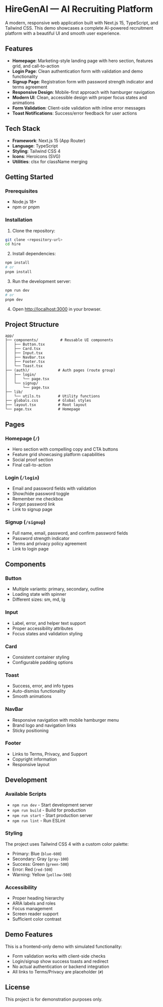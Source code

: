 # HireGenAI — AI Recruiting Platform

A modern, responsive web application built with Next.js 15, TypeScript, and Tailwind CSS. This demo showcases a complete AI-powered recruitment platform with a beautiful UI and smooth user experience.

## Features

- **Homepage**: Marketing-style landing page with hero section, features grid, and call-to-action
- **Login Page**: Clean authentication form with validation and demo functionality
- **Signup Page**: Registration form with password strength indicator and terms agreement
- **Responsive Design**: Mobile-first approach with hamburger navigation
- **Modern UI**: Clean, accessible design with proper focus states and animations
- **Form Validation**: Client-side validation with inline error messages
- **Toast Notifications**: Success/error feedback for user actions

## Tech Stack

- **Framework**: Next.js 15 (App Router)
- **Language**: TypeScript
- **Styling**: Tailwind CSS 4
- **Icons**: Heroicons (SVG)
- **Utilities**: clsx for className merging

## Getting Started

### Prerequisites

- Node.js 18+ 
- npm or pnpm

### Installation

1. Clone the repository:
```bash
git clone <repository-url>
cd hire
```

2. Install dependencies:
```bash
npm install
# or
pnpm install
```

3. Run the development server:
```bash
npm run dev
# or
pnpm dev
```

4. Open [http://localhost:3000](http://localhost:3000) in your browser.

## Project Structure

```
app/
├── components/          # Reusable UI components
│   ├── Button.tsx
│   ├── Card.tsx
│   ├── Input.tsx
│   ├── NavBar.tsx
│   ├── Footer.tsx
│   └── Toast.tsx
├── (auth)/             # Auth pages (route group)
│   ├── login/
│   │   └── page.tsx
│   └── signup/
│       └── page.tsx
├── lib/
│   └── utils.ts        # Utility functions
├── globals.css         # Global styles
├── layout.tsx          # Root layout
└── page.tsx            # Homepage
```

## Pages

### Homepage (`/`)
- Hero section with compelling copy and CTA buttons
- Feature grid showcasing platform capabilities
- Social proof section
- Final call-to-action

### Login (`/login`)
- Email and password fields with validation
- Show/hide password toggle
- Remember me checkbox
- Forgot password link
- Link to signup page

### Signup (`/signup`)
- Full name, email, password, and confirm password fields
- Password strength indicator
- Terms and privacy policy agreement
- Link to login page

## Components

### Button
- Multiple variants: primary, secondary, outline
- Loading state with spinner
- Different sizes: sm, md, lg

### Input
- Label, error, and helper text support
- Proper accessibility attributes
- Focus states and validation styling

### Card
- Consistent container styling
- Configurable padding options

### Toast
- Success, error, and info types
- Auto-dismiss functionality
- Smooth animations

### NavBar
- Responsive navigation with mobile hamburger menu
- Brand logo and navigation links
- Sticky positioning

### Footer
- Links to Terms, Privacy, and Support
- Copyright information
- Responsive layout

## Development

### Available Scripts

- `npm run dev` - Start development server
- `npm run build` - Build for production
- `npm run start` - Start production server
- `npm run lint` - Run ESLint

### Styling

The project uses Tailwind CSS 4 with a custom color palette:
- Primary: Blue (`blue-600`)
- Secondary: Gray (`gray-100`)
- Success: Green (`green-500`)
- Error: Red (`red-500`)
- Warning: Yellow (`yellow-500`)

### Accessibility

- Proper heading hierarchy
- ARIA labels and roles
- Focus management
- Screen reader support
- Sufficient color contrast

## Demo Features

This is a frontend-only demo with simulated functionality:
- Form validation works with client-side checks
- Login/signup show success toasts and redirect
- No actual authentication or backend integration
- All links to Terms/Privacy are placeholder (`#`)

## License

This project is for demonstration purposes only.
